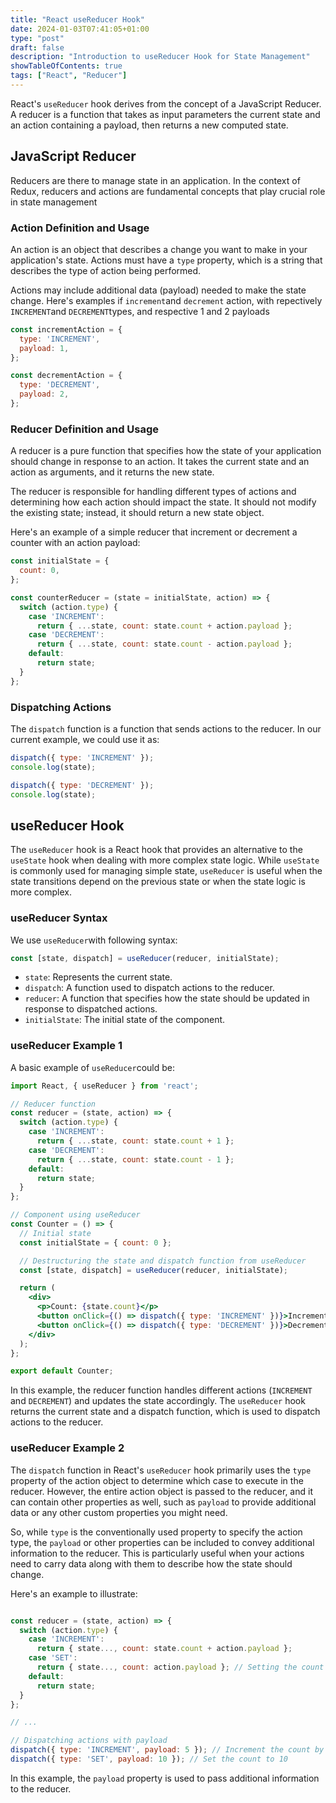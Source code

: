 ```yaml
---
title: "React useReducer Hook"
date: 2024-01-03T07:41:05+01:00
type: "post"
draft: false 
description: "Introduction to useReducer Hook for State Management"
showTableOfContents: true
tags: ["React", "Reducer"]
---
```


React's `useReducer` hook derives from the concept of a JavaScript Reducer. A reducer is a function that takes as input parameters the current state and an action containing a payload, then returns a new computed state.

## JavaScript Reducer

Reducers are there to manage state in an application. In the context of Redux, reducers and actions are fundamental concepts that play crucial role in state management

### Action Definition and Usage

An action is an object that describes a change you want to make in your application's state. Actions must have a `type` property, which is a string that describes the type of action being performed.

Actions may include additional data (payload) needed to make the state change.
Here's examples if `increment`and `decrement` action, with repectively `INCREMENT`and `DECREMENT`types, and respective 1 and 2 payloads
```javascript
const incrementAction = {
  type: 'INCREMENT',
  payload: 1,
};

const decrementAction = {
  type: 'DECREMENT',
  payload: 2,
};
```

### Reducer Definition and Usage

A reducer is a pure function that specifies how the state of your application should change in response to an action. It takes the current state and an action as arguments, and it returns the new state.

The reducer is responsible for handling different types of actions and determining how each action should impact the state.
It should not modify the existing state; instead, it should return a new state object.

Here's an example of a simple reducer that increment or decrement a counter with an action payload:
```javascript
const initialState = {
  count: 0,
};

const counterReducer = (state = initialState, action) => {
  switch (action.type) {
    case 'INCREMENT':
      return { ...state, count: state.count + action.payload };
    case 'DECREMENT':
      return { ...state, count: state.count - action.payload };
    default:
      return state;
  }
};
```

### Dispatching Actions

The `dispatch` function is a function that sends actions to the reducer. In our current example, we could use it as:
```javascript
dispatch({ type: 'INCREMENT' });
console.log(state); 

dispatch({ type: 'DECREMENT' });
console.log(state);
```

## useReducer Hook

The `useReducer` hook is a React hook that provides an alternative to the `useState` hook when dealing with more complex state logic. While `useState` is commonly used for managing simple state, `useReducer` is useful when the state transitions depend on the previous state or when the state logic is more complex.

### useReducer Syntax

We use `useReducer`with following syntax:
```jsx
const [state, dispatch] = useReducer(reducer, initialState);
```
* `state`: Represents the current state.
* `dispatch`: A function used to dispatch actions to the reducer.
* `reducer`: A function that specifies how the state should be updated in response to dispatched actions.
* `initialState`: The initial state of the component.

### useReducer Example 1 
A basic example of `useReducer`could be:
```jsx
import React, { useReducer } from 'react';

// Reducer function
const reducer = (state, action) => {
  switch (action.type) {
    case 'INCREMENT':
      return { ...state, count: state.count + 1 };
    case 'DECREMENT':
      return { ...state, count: state.count - 1 };
    default:
      return state;
  }
};

// Component using useReducer
const Counter = () => {
  // Initial state
  const initialState = { count: 0 };

  // Destructuring the state and dispatch function from useReducer
  const [state, dispatch] = useReducer(reducer, initialState);

  return (
    <div>
      <p>Count: {state.count}</p>
      <button onClick={() => dispatch({ type: 'INCREMENT' })}>Increment</button>
      <button onClick={() => dispatch({ type: 'DECREMENT' })}>Decrement</button>
    </div>
  );
};

export default Counter;
```
In this example, the reducer function handles different actions (`INCREMENT` and `DECREMENT`) and updates the state accordingly. The `useReducer` hook returns the current state and a dispatch function, which is used to dispatch actions to the reducer.

### useReducer Example 2
The `dispatch` function in React's `useReducer` hook primarily uses the `type` property of the action object to determine which case to execute in the reducer. However, the entire action object is passed to the reducer, and it can contain other properties as well, such as `payload` to provide additional data or any other custom properties you might need.

So, while `type` is the conventionally used property to specify the action type, the `payload` or other properties can be included to convey additional information to the reducer. This is particularly useful when your actions need to carry data along with them to describe how the state should change.

Here's an example to illustrate:
```jsx

const reducer = (state, action) => {
  switch (action.type) {
    case 'INCREMENT':
      return { state..., count: state.count + action.payload };
    case 'SET':
      return { state..., count: action.payload }; // Setting the count to a specific value
    default:
      return state;
  }
};

// ...

// Dispatching actions with payload
dispatch({ type: 'INCREMENT', payload: 5 }); // Increment the count by 5
dispatch({ type: 'SET', payload: 10 }); // Set the count to 10

```
In this example, the `payload` property is used to pass additional information to the reducer. 